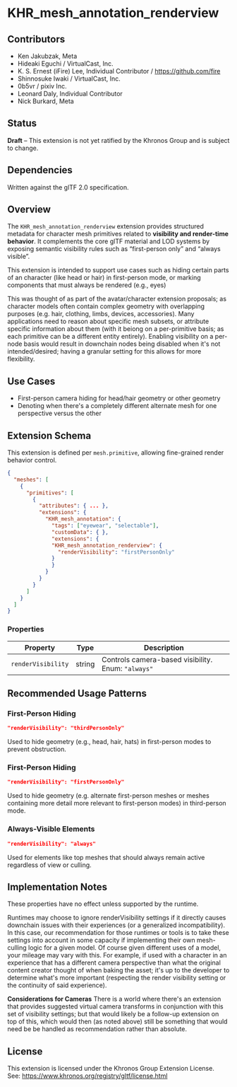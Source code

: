 # KHR_mesh_annotation_renderview

## Contributors

- Ken Jakubzak, Meta
- Hideaki Eguchi / VirtualCast, Inc.
- K. S. Ernest (iFire) Lee, Individual Contributor / https://github.com/fire
- Shinnosuke Iwaki / VirtualCast, Inc.
- 0b5vr / pixiv Inc.
- Leonard Daly, Individual Contributor
- Nick Burkard, Meta

## Status

**Draft** – This extension is not yet ratified by the Khronos Group and is subject to change.

## Dependencies

Written against the glTF 2.0 specification.

## Overview

The `KHR_mesh_annotation_renderview` extension provides structured metadata for character mesh primitives related to **visibility and render-time behavior**. It complements the core glTF material and LOD systems by exposing semantic visibility rules such as “first-person only” and “always visible”.

This extension is intended to support use cases such as hiding certain parts of an character (like head or hair) in first-person mode, or marking components that must always be rendered (e.g., eyes)

This was thought of as part of the avatar/character extension proposals; as character models often contain complex geometry with overlapping purposes (e.g. hair, clothing, limbs, devices, accessories). Many applications need to reason about specific mesh subsets, or attribute specific information about them (with it beiong on a per-primitive basis; as each primitive can be a different entity entirely). Enabling visibility on a per-node basis would result in downchain nodes being disabled when it's not intended/desired; having a granular setting for this allows for more flexibility. 

## Use Cases

- First-person camera hiding for head/hair geometry or other geometry
- Denoting when there's a completely different alternate mesh for one perspective versus the other


## Extension Schema

This extension is defined per `mesh.primitive`, allowing fine-grained render behavior control.

```json
{
  "meshes": [
    {
      "primitives": [
        {
          "attributes": { ... },
          "extensions": {
            "KHR_mesh_annotation": {
              "tags": ["eyewear", "selectable"],
              "customData": { },
              "extensions": {
              "KHR_mesh_annotation_renderview": {
                "renderVisibility": "firstPersonOnly"
              }
              }
            }
          }
        }
      ]
    }
  ]
}
```

### Properties

| Property         | Type        | Description                                                                 |
|------------------|-------------|-----------------------------------------------------------------------------|
| `renderVisibility` | string    | Controls camera-based visibility. Enum: `"always"` | `"firstPersonOnly"` | `"thirdPersonOnly"` | `"never"` |

## Recommended Usage Patterns

### First-Person Hiding

```json
"renderVisibility": "thirdPersonOnly"
```

Used to hide geometry (e.g., head, hair, hats) in first-person modes to prevent obstruction.

### First-Person Hiding

```json
"renderVisibility": "firstPersonOnly"
```

Used to hide geometry (e.g. alternate first-person meshes or meshes containing more detail more relevant to first-person modes) in third-person mode.

### Always-Visible Elements

```json
"renderVisibility": "always"
```

Used for elements like top meshes that should always remain active regardless of view or culling.

## Implementation Notes

These properties have no effect unless supported by the runtime.

Runtimes may choose to ignore renderVisibility settings if it directly causes downchain issues with their experiences (or a generalized incompatibility). In this case, our recommendation for 
those runtimes or tools is to take these settings into account in some capacity if implementing their own mesh-culling logic for a given model. Of course given different uses of a model, your mileage may vary with this. For example, if used with a character in an experience that has a different camera perspective than what the original content creator thought of when baking the asset; it's up to the developer to determine what's more important (respecting the render visibility setting or the continuity of said experience).

**Considerations for Cameras** There is a world where there's an extension that provides suggested virtual camera transforms in conjunction with this set of visibility settings; but that would likely be a follow-up extension on top of this, which would then (as noted above) still be something that would need be be handled as recommendation rather than absolute. 

## License

This extension is licensed under the Khronos Group Extension License.  
See: https://www.khronos.org/registry/gltf/license.html
